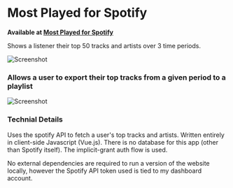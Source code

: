 # Most Played for Spotify

**Available at [Most Played for Spotify](https://mostplayed.kushagr.net)**

Shows a listener their top 50 tracks and artists over 3 time periods.

![Screenshot](https://i.imgur.com/1yFXRhh.png)

### Allows a user to export their top tracks from a given period to a playlist

![Screenshot](https://i.imgur.com/9syCfp3.png)

### Technial Details

Uses the spotify API to fetch a user's top tracks and artists. Written entirely in client-side Javascript (Vue.js). There is no database for this app (other than Spotify itself). The implicit-grant auth flow is used.

No external dependencies are required to run a version of the website locally, however the Spotify API token used is tied to my dashboard account.
